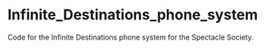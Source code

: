 # Infinite_Destinations_phone_system
Code for the Infinite Destinations phone system for the Spectacle Society.
